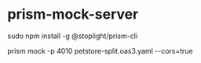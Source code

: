 # prism-mock-server

sudo npm install -g @stoplight/prism-cli

prism mock -p 4010 petstore-split.oas3.yaml --cors=true